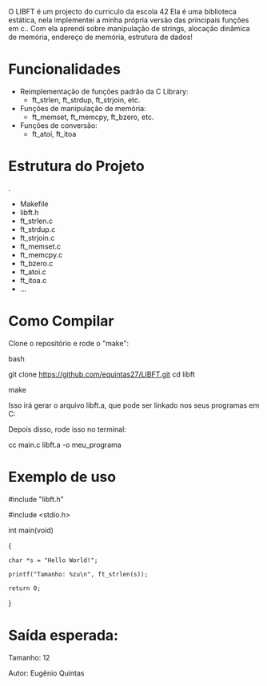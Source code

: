 O LIBFT é um projecto do curriculo da escola 42
Ela é uma biblioteca estática, nela implementei a minha própria versão das principais funções em c..
Com ela aprendi sobre manipulação de strings, alocação dinâmica de memória, endereço de memória, estrutura de dados!
#  Funcionalidades

- Reimplementação de funções padrão da C Library:
  - ft_strlen, ft_strdup, ft_strjoin, etc.
- Funções de manipulação de memória:
  - ft_memset, ft_memcpy, ft_bzero, etc.
- Funções de conversão:
  - ft_atoi, ft_itoa
# Estrutura do Projeto

.
- Makefile
- libft.h
- ft_strlen.c
- ft_strdup.c
- ft_strjoin.c
- ft_memset.c
- ft_memcpy.c
- ft_bzero.c
- ft_atoi.c
- ft_itoa.c
-  ...

# Como Compilar

Clone o repositório e rode o "make":

bash

git clone https://github.com/equintas27/LIBFT.git
cd libft

make

Isso irá gerar o arquivo libft.a, que pode ser linkado nos seus programas em C:

Depois disso, rode isso no terminal:

cc main.c libft.a -o meu_programa
# Exemplo de uso

#include "libft.h"

#include <stdio.h>

int main(void)

{

    char *s = "Hello World!";
    
    printf("Tamanho: %zu\n", ft_strlen(s));
    
    return 0;
    
}
# Saída esperada:

Tamanho: 12

Autor: Eugênio Quintas
